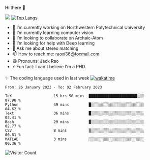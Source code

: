 Hi there 👋

![](https://github-readme-stats.vercel.app/api?username=Raohaocheng)
[![Top Langs](https://github-readme-stats.vercel.app/api/top-langs/?username=Raohaocheng&layout=compact)](https://github.com/anuraghazra/github-readme-stats)

- 🔭 I’m currently working on Northwestern Polytechnical University
- 🌱 I’m currently learning computer vision
- 👯 I’m looking to collaborate on Archaic-Atom
- 🤔 I’m looking for help with Deep learning
- 💬 Ask me about stereo matching
- 📫 How to reach me: raoxi36@foxmail.com
- 😄 Pronouns: Jack Rao
- ⚡ Fun fact: I can't believe I'm a PHD.

✨ The coding language used in last week [![wakatime](https://wakatime.com/badge/user/51ec5ec7-4742-4243-9eea-732ade32c0b7.svg)](https://wakatime.com/@51ec5ec7-4742-4243-9eea-732ade32c0b7)
<!--START_SECTION:waka-->

```text
From: 26 January 2023 - To: 02 February 2023

TeX                   15 hrs 50 mins  ██████████████████████░░░   87.98 %
Python                49 mins         █░░░░░░░░░░░░░░░░░░░░░░░░   04.62 %
Text                  36 mins         █░░░░░░░░░░░░░░░░░░░░░░░░   03.41 %
Bash                  29 mins         ▓░░░░░░░░░░░░░░░░░░░░░░░░   02.77 %
CSV                   8 mins          ▒░░░░░░░░░░░░░░░░░░░░░░░░   00.81 %
MATLAB                3 mins          ░░░░░░░░░░░░░░░░░░░░░░░░░   00.36 %
```

<!--END_SECTION:waka-->

![Visitor Count](https://profile-counter.glitch.me/Raohaocheng/count.svg)
